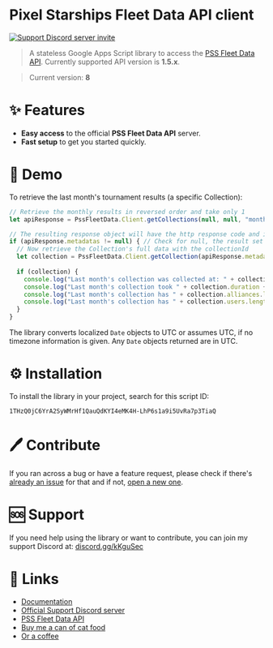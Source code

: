 # Pixel Starships Fleet Data API client

<a href="https://discord.gg/kKguSec" target="_blank"><img src="https://discord.com/api/guilds/565819215731228672/embed.png" alt="Support Discord server invite"></a>

> A stateless Google Apps Script library to access the [PSS Fleet Data API](https://github.com/Zukunftsmusik/pss-fleet-data-api). Currently supported API version is **1.5.x**.

> Current version: **8**

# ✨ Features

- **Easy access** to the official **PSS Fleet Data API** server.
- **Fast setup** to get you started quickly.

# 🚀 Demo
To retrieve the last month's tournament results (a specific Collection):
```javascript
// Retrieve the monthly results in reversed order and take only 1
let apiResponse = PssFleetData.Client.getCollections(null, null, "month", true, 0, 1);

// The resulting response object will have the http response code and if the request was successful, also the parsed response body
if (apiResponse.metadatas != null) { // Check for null, the result set may just be empty
  // Now retrieve the Collection's full data with the collectionId
  let collection = PssFleetData.Client.getCollection(apiResponse.metadatas[0].collectionId).collection;
  
  if (collection) {
    console.log("Last month's collection was collected at: " + collection.timestamp);
    console.log("Last month's collection took " + collection.duration + " seconds");
    console.log("Last month's collection has " + collection.alliances.length + " alliances");
    console.log("Last month's collection has " + collection.users.length + " users");
  }
}
```
The library converts localized `Date` objects to UTC or assumes UTC, if no timezone information is given. Any `Date` objects returned are in UTC.

# ⚙️ Installation
To install the library in your project, search for this script ID:
```sh
1THzQ0jC6YrA2SyWMrHf1QauQdKYI4eMK4H-LhP6s1a9i5UvRa7p3TiaQ
```

# 🖊️ Contribute
If you ran across a bug or have a feature request, please check if there's [already an issue](https://github.com/PSS-Tools-Development/pss-fleet-data-client-appsscript/issues) for that and if not, [open a new one](https://github.com/PSS-Tools-Development/pss-fleet-data-client-appsscript/issues/new).

# 🆘 Support
If you need help using the library or want to contribute, you can join my support Discord at: [discord.gg/kKguSec](https://discord.gg/kKguSec)

# 🔗 Links
- [Documentation](https://pss-tools-development.github.io/pss-fleet-data-client-appsscript/)
- [Official Support Discord server](https://discord.gg/kKguSec)
- [PSS Fleet Data API](https://fleetdata.dolores2.xyz)
- [Buy me a can of cat food](https://buymeacoffee.com/the_worst_pss)
- [Or a coffee](https://ko-fi.com/theworstpss)
